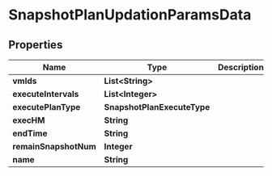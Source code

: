 

# SnapshotPlanUpdationParamsData


## Properties

Name | Type | Description | Notes
------------ | ------------- | ------------- | -------------
**vmIds** | **List&lt;String&gt;** |  |  [optional]
**executeIntervals** | **List&lt;Integer&gt;** |  |  [optional]
**executePlanType** | **SnapshotPlanExecuteType** |  |  [optional]
**execHM** | **String** |  |  [optional]
**endTime** | **String** |  |  [optional]
**remainSnapshotNum** | **Integer** |  |  [optional]
**name** | **String** |  |  [optional]



